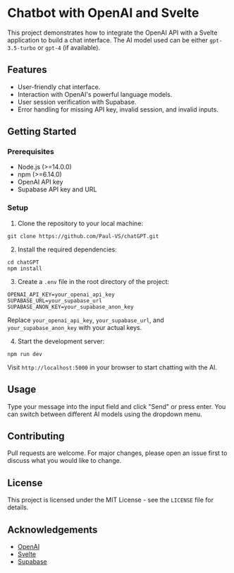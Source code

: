 # Chatbot with OpenAI and Svelte

This project demonstrates how to integrate the OpenAI API with a Svelte application to build a chat interface. The AI model used can be either `gpt-3.5-turbo` or `gpt-4` (if available).

## Features

- User-friendly chat interface.
- Interaction with OpenAI's powerful language models.
- User session verification with Supabase.
- Error handling for missing API key, invalid session, and invalid inputs.

## Getting Started

### Prerequisites

- Node.js (>=14.0.0)
- npm (>=6.14.0)
- OpenAI API key
- Supabase API key and URL

### Setup

1. Clone the repository to your local machine:

```
git clone https://github.com/Paul-VS/chatGPT.git
```

2. Install the required dependencies:

```
cd chatGPT
npm install
```

3. Create a `.env` file in the root directory of the project:

```
OPENAI_API_KEY=your_openai_api_key
SUPABASE_URL=your_supabase_url
SUPABASE_ANON_KEY=your_supabase_anon_key
```

Replace `your_openai_api_key`, `your_supabase_url`, and `your_supabase_anon_key` with your actual keys.

4. Start the development server:

```
npm run dev
```

Visit `http://localhost:5000` in your browser to start chatting with the AI.

## Usage

Type your message into the input field and click "Send" or press enter. You can switch between different AI models using the dropdown menu.

## Contributing

Pull requests are welcome. For major changes, please open an issue first to discuss what you would like to change.

## License

This project is licensed under the MIT License - see the `LICENSE` file for details.

## Acknowledgements

- [OpenAI](https://openai.com/)
- [Svelte](https://svelte.dev/)
- [Supabase](https://supabase.io/)
